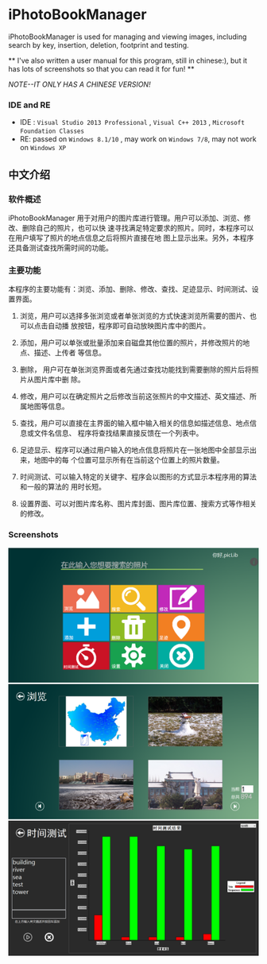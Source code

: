 # iPhotoBookManager

iPhotoBookManager is used for managing and viewing images, including search by key, insertion, deletion, footprint and testing.

** I've also written a user manual for this program, still in chinese:), but it has lots of screenshots so that you can read it for fun! **

*NOTE--IT ONLY HAS A CHINESE VERSION!*

### IDE and RE
- IDE : `Visual Studio 2013 Professional` , `Visual C++ 2013` , `Microsoft Foundation Classes`
- RE: passed on `Windows 8.1/10` , may work on `Windows 7/8`, may not work on `Windows XP`

## 中文介绍
### 软件概述

iPhotoBookManager 用于对用户的图片库进行管理。用户可以添加、浏览、修改、删除自己的照片，也可以快
速寻找满足特定要求的照片。同时，本程序可以在用户填写了照片的地点信息之后将照片直接在地
图上显示出来。另外，本程序还具备测试查找所需时间的功能。

### 主要功能
本程序的主要功能有：浏览、添加、删除、修改、查找、足迹显示、时间测试、设置界面。

1.  浏览，用户可以选择多张浏览或者单张浏览的方式快速浏览所需要的图片、也可以点击自动播
放按钮，程序即可自动放映图片库中的图片。

2.  添加，用户可以单张或批量添加来自磁盘其他位置的照片，并修改照片的地点、描述、上传者
等信息。

3.  删除， 用户可在单张浏览界面或者先通过查找功能找到需要删除的照片后将照片从图片库中删
除。

4.  修改，用户可以在确定照片之后修改当前这张照片的中文描述、英文描述、所属地图等信息。

5.  查找，用户可以直接在主界面的输入框中输入相关的信息如描述信息、地点信息或文件名信息、
程序将查找结果直接反馈在一个列表中。

6.  足迹显示、程序可以通过用户输入的地点信息将照片在一张地图中全部显示出来，地图中的每
个位置可显示所有在当前这个位置上的照片数量。

7.  时间测试、可以输入特定的关键字、程序会以图形的方式显示本程序用的算法和一般的算法的
用时长短。

8.  设置界面、可以对图片库名称、图片库封面、图片库位置、搜索方式等作相关的修改。

### Screenshots

![search](https://github.com/KaitoHH/iPhotoBookManager/raw/master/s01.png)
![view](https://github.com/KaitoHH/iPhotoBookManager/raw/master/s02.png)
![time](https://github.com/KaitoHH/iPhotoBookManager/raw/master/s03.png)
